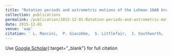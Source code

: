 ```yaml
---
title: "Rotation periods and astrometric motions of the Luhman 16AB brown dwarfs by high-resolution lucky-imaging monitoring"
collection: publications
permalink: /publication/2015-12-01-Rotation-periods-and-astrometric-motions-of-the-Luhman-16AB-brown-dwarfs-by-high-resolution-lucky-imaging-monitoring
date: 2015-12-01
venue: 'aap'
citation: ' L. Mancini,  P. Giacobbe,  S. Littlefair,  J. Southworth,  V. Bozza,  M. Damasso,  M. Dominik,  M. Hundertmark,  U. Jørgensen,  D. Juncher,  A. Popovas,  M. Rabus,  S. Rahvar,  R. Schmidt,  J. Skottfelt,  C. Snodgrass,  A. Sozzetti,  K. Alsubai,  D. Bramich,  S. Calchi Novati,  S. Ciceri,  G. D&apos;Ago,  R. Figuera Jaimes,  P. Galianni,  S. Gu,  K. Harpsøe,  T. Haugbølle,  Th. Henning,  T. Hinse,  N. Kains,  H. Korhonen,  G. Scarpetta,  D. Starkey,  J. Surdej,  X. Wang,  O. Wertz, &quot;Rotation periods and astrometric motions of the Luhman 16AB brown dwarfs by high-resolution lucky-imaging monitoring.&quot; aap, 2015.'
---
```

Use [Google Scholar](https://scholar.google.com/scholar?q=Rotation+periods+and+astrometric+motions+of+the+Luhman+16AB+brown+dwarfs+by+high+resolution+lucky+imaging+monitoring){:target="_blank"} for full citation